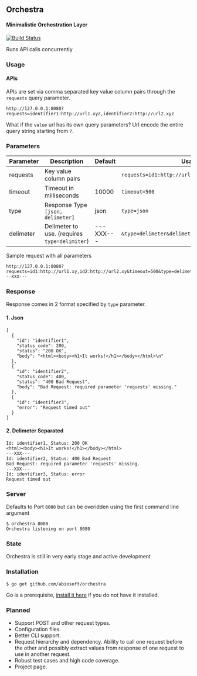 ## Orchestra
#### Minimalistic Orchestration Layer
[![Build Status](https://drone.io/github.com/abiosoft/orchestra/status.png)](https://drone.io/github.com/abiosoft/orchestra/latest)

Runs API calls concurrently

### Usage
#### APIs
APIs are set via comma separated key value column pairs through the `requests` query parameter.
```
http://127.0.0.1:8080?requests=identifier1:http://url1.xyz,identifier2:http://url2.xyz
```
What if the `value` url has its own query parameters? Url encode the entire query string starting from `?`.
### Parameters

| Parameter | Description | Default | Usage |
| --------- | ----------- | ------- | ----- |
| requests | Key value column pairs | | `requests=id1:http://url1.xy,id2:http://url2.xy` |
| timeout | Timeout in milliseconds | 10000 | `timeout=500`
| type | Response Type `[json, delimeter]`| json | `type=json`
| delimeter| Delimeter to use. (requires `type=delimiter`) | ---XXX--- | `&type=delimeter&delimeter=---XXX---`

Sample request with all parameters
```
http://127.0.0.1:8080?requests=id1:http://url1.xy,id2:http://url2.xy&timeout=500&type=delimeter&delimeter=---XXX---
```

### Response
Response comes in 2 format specified by `type` parameter.
#### 1. Json
```
[
  {
    "id": "identifier1",
    "status_code": 200,
    "status": "200 OK",
    "body": "<html><body><h1>It works!</h1></body></html>\n"
  },
  {
    "id": "identifier2",
    "status_code": 400,
    "status": "400 Bad Request",
    "body": "Bad Request: required parameter 'requests' missing."
  },
  {
    "id": "identifier3",
    "error": "Request timed out"
  }
]
```
#### 2. Delimeter Separated
```
Id: identifier1, Status: 200 OK
<html><body><h1>It works!</h1></body></html>
---XXX---
Id: identifier2, Status: 400 Bad Request
Bad Request: required parameter 'requests' missing.
---XXX---
Id: identifier3, Status: error
Request timed out
```

### Server
Defaults to Port `8080` but can be overidden using the first command line argument
```
$ orchestra 8080
Orchestra listening on port 8080
```

### State
Orchestra is still in very early stage and active development

### Installation
```
$ go get github.com/abiosoft/orchestra
```
Go is a prerequisite, [install it here](https://golang.org/doc/install) if you do not have it installed.

### Planned
* Support POST and other request types.
* Configuration files.
* Better CLI support.
* Request hierarchy and dependency. Ability to call one request before the other and possibly extract values from response of one request to use in another request.
* Robust test cases and high code coverage.
* Project page.
